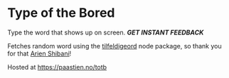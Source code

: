 # Type of the Bored

Type the word that shows up on screen. ***GET INSTANT FEEDBACK***


Fetches random word using the [tilfeldigeord](https://www.npmjs.com/package/tilfeldigeord) node package, so thank you for that [Arien Shibani](https://github.com/arienshibani)!


Hosted at https://paastien.no/totb
